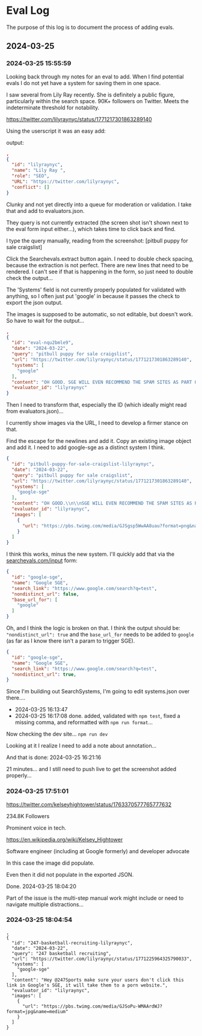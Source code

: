 # Eval Log

The purpose of this log is to document the process of adding evals.

## 2024-03-25

### 2024-03-25 15:55:59

Looking back through my notes for an eval to add. When I find potential evals I do not yet have a system for saving them in one space.

I saw several from Lily Ray recently. She is definitely a public figure, particularly within the search space. 90K+ followers on Twitter. Meets the indeterminate threshold for notability.

https://twitter.com/lilyraynyc/status/1771217301863289140

Using the userscript it was an easy add:

output: 
```json
,
{
  "id": "lilyraynyc",
  "name": "Lily Ray ",
  "role": "SEO",
  "URL": "https://twitter.com/lilyraynyc",
  "conflict": []
}
```

Clunky and not yet directly into a queue for moderation or validation. I take that and add to evaluators.json.

They query is not currently extracted (the screen shot isn't shown next to the eval form input either...), which takes time to click back and find.

I type the query manually, reading from the screenshot: [pitbull puppy for sale craigslist]

Click the Searchevals.extract button again. I need to double check spacing, because the extraction is not perfect. There are new lines that need to be rendered. I can't see if that is happening in the form, so just need to double check the output...

The 'Systems' field is not currently properly populated for validated with anything, so I often just put 'google' in because it passes the check to export the json output.

The images is supposed to be automatic, so not editable, but doesn't work. So have to wait for the output...

```json
,
{
  "id": "eval-nqu2bmle9",
  "date": "2024-03-22",
  "query": "pitbull puppy for sale craigslist",
  "url": "https://twitter.com/lilyraynyc/status/1771217301863289140",
  "systems": [
    "google"
  ],
  "content": "OH GOOD. SGE WILL EVEN RECOMMEND THE SPAM SITES AS PART OF THE ANSWER.",
  "evaluator_id": "lilyraynyc"
}
```

Then I need to transform that, especially the ID (which ideally might read from evaluators.json)...

I currently show images via the URL, I need to develop a firmer stance on that.

Find the escape for the newlines and add it.
Copy an existing image object and add it.
I need to add google-sge as a distinct system I think.

```json
{
  "id": "pitbull-puppy-for-sale-craigslist-lilyraynyc",
  "date": "2024-03-22",
  "query": "pitbull puppy for sale craigslist",
  "url": "https://twitter.com/lilyraynyc/status/1771217301863289140",
  "systems": [
    "google-sge"
  ],
  "content": "OH GOOD.\\n\\nSGE WILL EVEN RECOMMEND THE SPAM SITES AS PART OF THE ANSWER.",
  "evaluator_id": "lilyraynyc",
  "images": [
    {
      "url": "https://pbs.twimg.com/media/GJSgsp5WwAA8uau?format=png&name=medium"
    }
  ]
}
```

I think this works, minus the new system. I'll quickly add that via the [searchevals.com/input](https://searchevals.com/input) form:

```json
{
  "id": "google-sge",
  "name": "Google SGE",
  "search_link": "https://www.google.com/search?q=test",
  "nondistinct_url": false,
  "base_url_for": [
    "google"
  ]
}
```

Oh, and I think the logic is broken on that. I think the output should be: `"nondistinct_url": true` and the `base_url_for` needs to be added to `google` (as far as I know there isn't a param to trigger SGE).

```json
{
  "id": "google-sge",
  "name": "Google SGE",
  "search_link": "https://www.google.com/search?q=test",
  "nondistinct_url": true,
}
```

Since I'm building out SearchSystems, I'm going to edit systems.json over there....
- 2024-03-25 16:13:47
- 2024-03-25 16:17:08 done. added, validated with `npm test`, fixed a missing comma, and reformatted with `npm run format`...

Now checking the dev site... `npm run dev`

Looking at it I realize I need to add a note about annotation...

And that is done: 2024-03-25 16:21:16

21 minutes... and I still need to push live to get the screenshot added properly...



### 2024-03-25 17:51:01

https://twitter.com/kelseyhightower/status/1763370577765777632

234.8K Followers

Prominent voice in tech.

https://en.wikipedia.org/wiki/Kelsey_Hightower

Software engineer (including at Google formerly) and developer advocate

In this case the image did populate.


Even then it did not populate in the exported JSON.

Done. 2024-03-25 18:04:20

Part of the issue is the multi-step manual work might include or need to navigate multiple distractions...

### 2024-03-25 18:04:54

```
,
{
  "id": "247-basketball-recruiting-lilyraynyc",
  "date": "2024-03-22",
  "query": "247 basketball recruiting",
  "url": "https://twitter.com/lilyraynyc/status/1771225964325790033",
  "systems": [
    "google-sge"
  ],
  "content": "Hey @247Sports make sure your users don't click this link in Google's SGE, it will take them to a porn website.",
  "evaluator_id": "lilyraynyc",
  "images": [
    {
      "url": "https://pbs.twimg.com/media/GJSoPu-WMAArdWJ?format=jpg&name=medium"
    }
  ]
}
```

